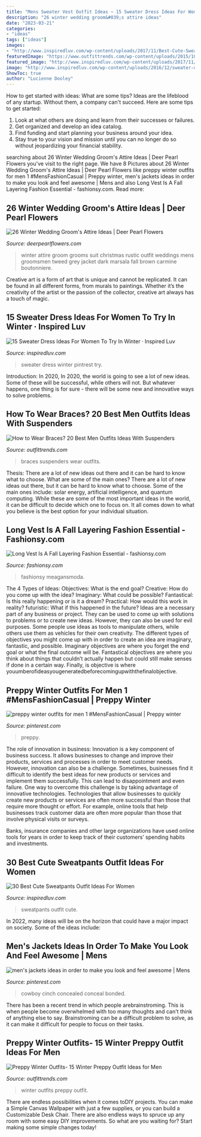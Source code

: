 ```yaml
---
title: "Mens Sweater Vest Outfit Ideas ~ 15 Sweater Dress Ideas For Women To Try In Winter · Inspired Luv"
description: "26 winter wedding groom&#039;s attire ideas"
date: "2023-03-21"
categories:
- "ideas"
tags: ["ideas"]
images:
- "http://www.inspiredluv.com/wp-content/uploads/2017/11/Best-Cute-Sweatpants-Outfit-Ideas-For-Women-13.jpg"
featuredImage: "https://www.outfittrends.com/wp-content/uploads/2015/10/preppy-winter-outfits-for-men-10.jpg"
featured_image: "http://www.inspiredluv.com/wp-content/uploads/2017/11/Best-Cute-Sweatpants-Outfit-Ideas-For-Women-13.jpg"
image: "http://www.inspiredluv.com/wp-content/uploads/2016/12/sweater-dress-women-pintrest.jpg"
ShowToc: true
author: "Lucienne Dooley"
---
```



How to get started with ideas: What are some tips?
Ideas are the lifeblood of any startup. Without them, a company can't succeed. Here are some tips to get started:
1. Look at what others are doing and learn from their successes or failures.
2. Get organized and develop an idea catalog. 
3. Find funding and start planning your business around your idea.  
4. Stay true to your vision and mission until you can no longer do so without jeopardizing your financial stability.

	

		
searching about 26 Winter Wedding Groom&#039;s Attire Ideas | Deer Pearl Flowers you've visit to the right page. We have 8 Pictures about 26 Winter Wedding Groom&#039;s Attire Ideas | Deer Pearl Flowers like preppy winter outfits for men 1 #MensFashionCasual | Preppy winter, men&#039;s jackets ideas in order to make you look and feel awesome | Mens and also Long Vest Is A Fall Layering Fashion Essential - fashionsy.com. Read more:
		
    
## 26 Winter Wedding Groom&#039;s Attire Ideas | Deer Pearl Flowers

<img loading=lazy src="http://www.deerpearlflowers.com/wp-content/uploads/2015/09/Winter-Wedding-Grooms-Attire-Ideas-16.jpg" onerror="this.onerror=null;this.src='https://tse2.mm.bing.net/th?id=OIP.afeAqHb6iyJUT-4uwDbgfgHaLH&amp;pid=15.1';" alt="26 Winter Wedding Groom&#039;s Attire Ideas | Deer Pearl Flowers">

_Source: deerpearlflowers.com_

>winter attire groom grooms suit christmas rustic outfit weddings mens groomsmen tweed grey jacket dark marsala fall brown carmine boutonniere. 

	

Creative art is a form of art that is unique and cannot be replicated. It can be found in all different forms, from murals to paintings. Whether it’s the creativity of the artist or the passion of the collector, creative art always has a touch of magic.

    
## 15 Sweater Dress Ideas For Women To Try In Winter · Inspired Luv

<img loading=lazy src="http://www.inspiredluv.com/wp-content/uploads/2016/12/sweater-dress-women-pintrest.jpg" onerror="this.onerror=null;this.src='https://tse4.mm.bing.net/th?id=OIP.CjJJu7VVwTEQ4LxbOlhrlQAAAA&amp;pid=15.1';" alt="15 Sweater Dress Ideas For Women To Try In Winter · Inspired Luv">

_Source: inspiredluv.com_

>sweater dress winter pintrest try. 

	

Introduction: In 2020,
In 2020, the world is going to see a lot of new ideas. Some of these will be successful, while others will not. But whatever happens, one thing is for sure - there will be some new and innovative ways to solve problems.

    
## How To Wear Braces? 20 Best Men Outfits Ideas With Suspenders

<img loading=lazy src="http://www.outfittrends.com/wp-content/uploads/2015/09/70c14e4c49f69cba98ca479c49670a56.jpg" onerror="this.onerror=null;this.src='https://tse3.mm.bing.net/th?id=OIP.KpbftdS-N7YLFME1w61xuwHaLH&amp;pid=15.1';" alt="How to Wear Braces? 20 Best Men Outfits Ideas With Suspenders">

_Source: outfittrends.com_

>braces suspenders wear outfits. 

	

Thesis: There are a lot of new ideas out there and it can be hard to know what to choose. What are some of the main ones?
There are a lot of new ideas out there, but it can be hard to know what to choose. Some of the main ones include: solar energy, artificial intelligence, and quantum computing. While these are some of the most important ideas in the world, it can be difficult to decide which one to focus on. It all comes down to what you believe is the best option for your individual situation.

    
## Long Vest Is A Fall Layering Fashion Essential - Fashionsy.com

<img loading=lazy src="https://fashionsy.com/wp-content/uploads/2016/09/striped.jpg" onerror="this.onerror=null;this.src='https://tse1.mm.bing.net/th?id=OIP.-eF8MA_Ib946AG1RAJqyqAHaLH&amp;pid=15.1';" alt="Long Vest Is A Fall Layering Fashion Essential - fashionsy.com">

_Source: fashionsy.com_

>fashionsy meagansmoda. 

	

The 4 Types of Ideas: Objectives: What is the end goal? Creative: How do you come up with the idea? Imaginary: What could be possible? Fantastical: Is this really happening or is it a dream? Practical: How would this work in reality? futuristic: What if this happened in the future?
Ideas are a necessary part of any business or project. They can be used to come up with solutions to problems or to create new ideas. However, they can also be used for evil purposes. Some people use ideas as tools to manipulate others, while others use them as vehicles for their own creativity. 
The different types of objectives you might come up with in order to create an idea are imaginary, fantastic, and possible. Imaginary objectives are where you forget the end goal or what the final outcome will be. Fantastical objectives are where you think about things that couldn’t actually happen but could still make senses if done in a certain way. Finally, is objective is where youumberofideasyougeneratedbeforecomingupwiththefinalobjective.

    
## Preppy Winter Outfits For Men 1 #MensFashionCasual | Preppy Winter

<img loading=lazy src="https://i.pinimg.com/736x/58/fd/0b/58fd0bfc1b293ff87bc62803ddfcb455.jpg" onerror="this.onerror=null;this.src='https://tse4.mm.bing.net/th?id=OIP.bR_kWa3pj7WocDDiZgZBrwHaLH&amp;pid=15.1';" alt="preppy winter outfits for men 1 #MensFashionCasual | Preppy winter">

_Source: pinterest.com_

>preppy. 

	

The role of innovation in business:
Innovation is a key component of business success. It allows businesses to change and improve their products, services and processes in order to meet customer needs. However, innovation can also be a challenge. Sometimes, businesses find it difficult to identify the best ideas for new products or services and implement them successfully. This can lead to disappointment and even failure.
One way to overcome this challenge is by taking advantage of innovative technologies. Technologies that allow businesses to quickly create new products or services are often more successful than those that require more thought or effort. For example, online tools that help businesses track customer data are often more popular than those that involve physical visits or surveys.

Banks, insurance companies and other large organizations have used online tools for years in order to keep track of their customers’ spending habits and investments.

    
## 30 Best Cute Sweatpants Outfit Ideas For Women

<img loading=lazy src="http://www.inspiredluv.com/wp-content/uploads/2017/11/Best-Cute-Sweatpants-Outfit-Ideas-For-Women-13.jpg" onerror="this.onerror=null;this.src='https://tse3.mm.bing.net/th?id=OIP.k3weaO85ImellX77RYuWKgHaLL&amp;pid=15.1';" alt="30 Best Cute Sweatpants Outfit Ideas For Women">

_Source: inspiredluv.com_

>sweatpants outfit cute. 

	

In 2022, many ideas will be on the horizon that could have a major impact on society. Some of the ideas include: 

    
## Men&#039;s Jackets Ideas In Order To Make You Look And Feel Awesome | Mens

<img loading=lazy src="https://i.pinimg.com/736x/12/a9/a8/12a9a8ad35867414b94a96486312aee8.jpg" onerror="this.onerror=null;this.src='https://tse2.mm.bing.net/th?id=OIP.pf7ud6r-L6Jzeg0yIE3WJwHaLH&amp;pid=15.1';" alt="men&#039;s jackets ideas in order to make you look and feel awesome | Mens">

_Source: pinterest.com_

>cowboy cinch concealed conceal bonded. 

	

There has been a recent trend in which people arebrainstroming. This is when people become overwhelmed with too many thoughts and can't think of anything else to say. Brainstroming can be a difficult problem to solve, as it can make it difficult for people to focus on their tasks.

    
## Preppy Winter Outfits- 15 Winter Preppy Outfit Ideas For Men

<img loading=lazy src="https://www.outfittrends.com/wp-content/uploads/2015/10/preppy-winter-outfits-for-men-10.jpg" onerror="this.onerror=null;this.src='https://tse1.mm.bing.net/th?id=OIP.0_gu3nXv-d1InvZFSeeSAwAAAA&amp;pid=15.1';" alt="Preppy Winter Outfits- 15 Winter Preppy Outfit Ideas for Men">

_Source: outfittrends.com_

>winter outfits preppy outfit. 

	

There are endless possibilities when it comes toDIY projects. You can make a Simple Canvas Wallpaper with just a few supplies, or you can build a Customizable Desk Chair. There are also endless ways to spruce up any room with some easy DIY improvements. So what are you waiting for? Start making some simple changes today!

